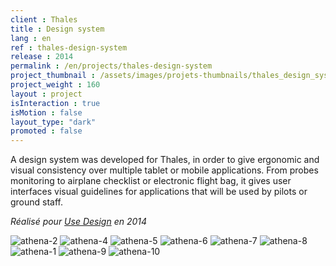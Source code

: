 ```yaml
---
client : Thales
title : Design system
lang : en
ref : thales-design-system
release : 2014
permalink : /en/projects/thales-design-system
project_thumbnail : /assets/images/projets-thumbnails/thales_design_system_thumb.webp
project_weight : 160
layout : project
isInteraction : true
isMotion : false
layout_type: "dark"
promoted : false
---
```

A design system was developed for Thales, in order to give ergonomic and visual consistency over multiple tablet or mobile applications. From probes monitoring to airplane checklist or electronic flight bag, it gives user interfaces visual guidelines for applications that will be used by pilots or ground staff.

*Réalisé pour [Use Design](http://www.use-design.com) en 2014*

![athena-2](/assets/images/projets/athena/athena-2.webp)
![athena-4](/assets/images/projets/athena/athena-4.webp)
![athena-5](/assets/images/projets/athena/athena-5.webp)
![athena-6](/assets/images/projets/athena/athena-6.webp)
![athena-7](/assets/images/projets/athena/athena-7.webp)
![athena-8](/assets/images/projets/athena/athena-8.webp)
![athena-1](/assets/images/projets/athena/athena-1.webp)
![athena-9](/assets/images/projets/athena/athena-9.webp)
![athena-10](/assets/images/projets/athena/athena-10.webp)
